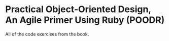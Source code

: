 # Practical Object-Oriented Design, An Agile Primer Using Ruby (POODR)
All of the code exercises from the book.
